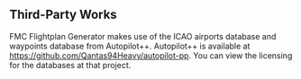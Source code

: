 ## Third-Party Works

FMC Flightplan Generator makes use of the ICAO airports database and waypoints database from Autopilot++.
Autopilot++ is available at https://github.com/Qantas94Heavy/autopilot-pp.
You can view the licensing for the databases at that project.
